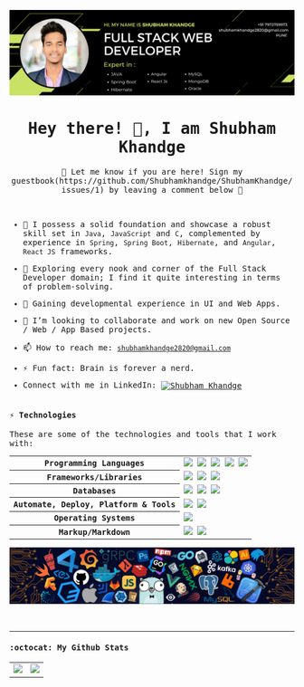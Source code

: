 <samp>
<p align="center">
  <img src="assets/Banner.png" alt="Banner"/>
</p>
<p align="center">
  <h1 align="center">Hey there! 👋, I am Shubham Khandge  </h1>
</p>

<p align="center"> 👋 Let me know if you are here! Sign my guestbook(https://github.com/Shubhamkhandge/ShubhamKhandge/issues/1) by leaving a comment below 💟   </p>

<br>

- 🔭 I possess a solid foundation and showcase a robust skill set in `Java`, `JavaScript` and `C`, complemented by experience in  `Spring`, `Spring Boot`, `Hibernate`, and `Angular`, `React JS` frameworks.
  
- 🐾 Exploring every nook and corner of the Full Stack Developer domain; I find it quite interesting in terms of problem-solving.
  
- 🌱 Gaining developmental experience in UI and Web Apps.
  
- 👯 I’m looking to collaborate and work on new Open Source / Web / App Based projects.
  
- 📫 How to reach me: <a title="Email" href="mailto:shubhamkhandge2820@gmail.com">`shubhamkhandge2820@gmail.com`  </a>
- ⚡ Fun fact: Brain is forever a nerd.
- Connect with me in LinkedIn: <a href="https://www.linkedin.com/in/shubham-khandge/" target="blank">
    <img align="center" src="https://github.com/dheereshagrwal/colored-icons/blob/0bafca8be51a7290244f4219e42b4a530a5dfefb/public/icons/linkedin/linkedin-horizontal.svg"               alt="Shubham Khandge" height="50" width="80" />
  </a>
<br><br>

#### ⚡ Technologies

These are some of the technologies and tools that I work with:

<table style="width:100%" align="center">
 <tr>
    <th>Programming Languages</th>
    <td> 
      <img src="https://img.shields.io/badge/-C++-787CB5?style=flat-square&logo=c%2B%2B&logoColor=Crayola" />
      <img src="https://img.shields.io/badge/-Java-007396?style=flat-square&logo=java" />
      <img src="https://img.shields.io/badge/-TypeScript-007ACC?style=flat-square&logo=typescript&logoColor=white" />      
      <img src="https://img.shields.io/badge/-JavaScript-black?style=flat-square&logo=javascript" />
      <img src="https://img.shields.io/badge/-Python-ffff47?style=flat-square&logo=python" />
   </td>
  </tr>
  <tr>
    <th>Frameworks/Libraries</th>
    <td>
      <img src="https://img.shields.io/badge/Spring_Boot-grey.svg?&style=flat-square&logo=spring-boot&logoColor=light-green" />
      <img src="https://img.shields.io/badge/-React.js-black?style=flat-square&logo=react&logoColor=Crayola" />
      <img src="https://img.shields.io/badge/-redux-black?style=flat-square&logo=redux&logoColor=violet" />
    </td>
  </tr>
  <tr>
    <th>Databases</th>
    <td>
      <img src="https://img.shields.io/badge/-MySQL-4479A1?style=flat-square&logo=mysql&logoColor=white" />
      <img src="https://img.shields.io/badge/-MongoDB-black?style=flat-square&logo=mongodb" />
      <img src="https://img.shields.io/badge/SQLite-07405E?style=flat-square&logo=sqlite&logoColor=white" />
    </td>
  </tr>
  <tr>
    <th>Automate, Deploy, Platform & Tools</th>
    <td>
      <img src="https://img.shields.io/badge/-Git-black?style=flat-square&logo=git" /> 
      <img src="https://img.shields.io/badge/-GitHub-181717?style=flat-square&logo=github" />
    </td>
  </tr>
  <tr>
    <th>Operating Systems</th>
    <td>
      <img src="https://img.shields.io/badge/Windows-0078D6?style=flat-square&logo=windows&logoColor=white" />
    </td>
  </tr>
  <tr>
    <th>Markup/Markdown</th>
    <td>
      <img src="https://img.shields.io/badge/-HTML5-E34F26?style=flat-square&logo=html5&logoColor=white" />
      <img src="https://img.shields.io/badge/-CSS3-1572B6?style=flat-square&logo=css3" />
    </td>
  </tr>
</table>


<p align="center">
  <img src="assets/header.png" alt="header"/>
</p>


<br>


---

#### :octocat:  My Github Stats

<table align="center">
  <tr>
    <td align="center">
      <a href="https://github.com/ShubhamKhandge">
        <img src="https://github-readme-stats.vercel.app/api?username=ShubhamKhandge&show_icons=true&theme=algolia" />
      </a>
    </td>
<!--   </tr>
  <tr> -->
    <td align="center">
      <a href="https://github.com/ShubhamKhandge">
        <img src="https://github-readme-streak-stats.herokuapp.com/?user=ShubhamKhandge&theme=algolia#version3" />
      </a>
    </td>
  </tr>
</table>

</samp>
